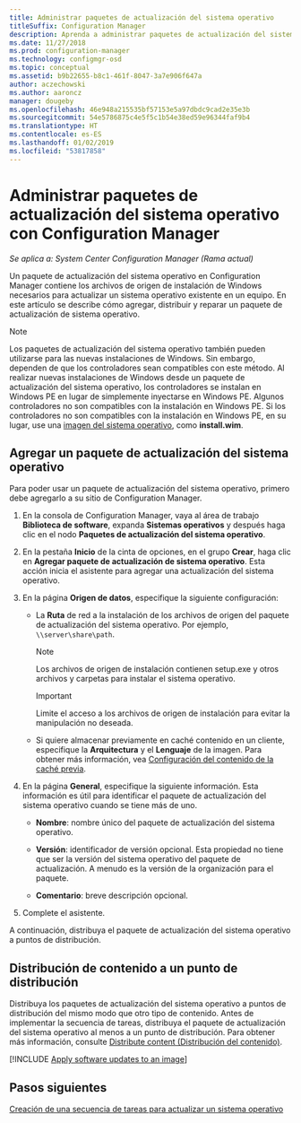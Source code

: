 ```yaml
---
title: Administrar paquetes de actualización del sistema operativo
titleSuffix: Configuration Manager
description: Aprenda a administrar paquetes de actualización del sistema operativo en Configuration Manager.
ms.date: 11/27/2018
ms.prod: configuration-manager
ms.technology: configmgr-osd
ms.topic: conceptual
ms.assetid: b9b22655-b8c1-461f-8047-3a7e906f647a
author: aczechowski
ms.author: aaroncz
manager: dougeby
ms.openlocfilehash: 46e948a215535bf57153e5a97dbdc9cad2e35e3b
ms.sourcegitcommit: 54e5786875c4e5f5c1b54e38ed59e96344faf9b4
ms.translationtype: HT
ms.contentlocale: es-ES
ms.lasthandoff: 01/02/2019
ms.locfileid: "53817858"
---
```

# <a name="manage-os-upgrade-packages-with-configuration-manager"></a>Administrar paquetes de actualización del sistema operativo con Configuration Manager

*Se aplica a: System Center Configuration Manager (Rama actual)*

Un paquete de actualización del sistema operativo en Configuration Manager contiene los archivos de origen de instalación de Windows necesarios para actualizar un sistema operativo existente en un equipo. En este artículo se describe cómo agregar, distribuir y reparar un paquete de actualización de sistema operativo.

>[!NOTE]
>Los paquetes de actualización del sistema operativo también pueden utilizarse para las nuevas instalaciones de Windows. Sin embargo, dependen de que los controladores sean compatibles con este método. Al realizar nuevas instalaciones de Windows desde un paquete de actualización del sistema operativo, los controladores se instalan en Windows PE en lugar de simplemente inyectarse en Windows PE. Algunos controladores no son compatibles con la instalación en Windows PE. Si los controladores no son compatibles con la instalación en Windows PE, en su lugar, use una [imagen del sistema operativo](/sccm/osd/get-started/manage-operating-system-images), como **install.wim**.


##  <a name="BKMK_AddOSUpgradePkgs"></a> Agregar un paquete de actualización del sistema operativo  

Para poder usar un paquete de actualización del sistema operativo, primero debe agregarlo a su sitio de Configuration Manager. 

1.  En la consola de Configuration Manager, vaya al área de trabajo **Biblioteca de software**, expanda **Sistemas operativos** y después haga clic en el nodo **Paquetes de actualización del sistema operativo**.  

2.  En la pestaña **Inicio** de la cinta de opciones, en el grupo **Crear**, haga clic en **Agregar paquete de actualización de sistema operativo**. Esta acción inicia el asistente para agregar una actualización del sistema operativo.  

3.  En la página **Origen de datos**, especifique la siguiente configuración: 

    - La **Ruta** de red a la instalación de los archivos de origen del paquete de actualización del sistema operativo. Por ejemplo, `\\server\share\path`.  

        > [!NOTE]  
        >  Los archivos de origen de instalación contienen setup.exe y otros archivos y carpetas para instalar el sistema operativo.  

        > [!IMPORTANT]  
        >  Limite el acceso a los archivos de origen de instalación para evitar la manipulación no deseada.  

    - Si quiere almacenar previamente en caché contenido en un cliente, especifique la **Arquitectura** y el **Lenguaje** de la imagen. Para obtener más información, vea [Configuración del contenido de la caché previa](/sccm/osd/deploy-use/create-a-task-sequence-to-upgrade-an-operating-system#configure-pre-cache-content).  

4.  En la página **General**, especifique la siguiente información. Esta información es útil para identificar el paquete de actualización del sistema operativo cuando se tiene más de uno.  

    -   **Nombre**: nombre único del paquete de actualización del sistema operativo.  

    -   **Versión**: identificador de versión opcional. Esta propiedad no tiene que ser la versión del sistema operativo del paquete de actualización. A menudo es la versión de la organización para el paquete.  

    -   **Comentario**: breve descripción opcional.  

5.  Complete el asistente.  


A continuación, distribuya el paquete de actualización del sistema operativo a puntos de distribución.  



##  <a name="BKMK_Distribute"></a> Distribución de contenido a un punto de distribución  

Distribuya los paquetes de actualización del sistema operativo a puntos de distribución del mismo modo que otro tipo de contenido. Antes de implementar la secuencia de tareas, distribuya el paquete de actualización del sistema operativo al menos a un punto de distribución. Para obtener más información, consulte [Distribute content (Distribución del contenido)](/sccm/core/servers/deploy/configure/deploy-and-manage-content#bkmk_distribute).  



[!INCLUDE [Apply software updates to an image](includes/wim-apply-updates.md)]



## <a name="next-steps"></a>Pasos siguientes

[Creación de una secuencia de tareas para actualizar un sistema operativo](/sccm/osd/deploy-use/create-a-task-sequence-to-upgrade-an-operating-system)
